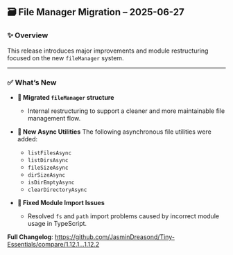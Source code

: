 ## 🗃️ File Manager Migration – 2025-06-27

### ✨ Overview

This release introduces major improvements and module restructuring focused on the new `fileManager` system.

---

### ✅ What’s New

* **🔄 Migrated `fileManager` structure**

  * Internal restructuring to support a cleaner and more maintainable file management flow.

* **📂 New Async Utilities**
  The following asynchronous file utilities were added:

  * `listFilesAsync`
  * `listDirsAsync`
  * `fileSizeAsync`
  * `dirSizeAsync`
  * `isDirEmptyAsync`
  * `clearDirectoryAsync`

* **🔧 Fixed Module Import Issues**

  * Resolved `fs` and `path` import problems caused by incorrect module usage in TypeScript.

**Full Changelog**: https://github.com/JasminDreasond/Tiny-Essentials/compare/1.12.1...1.12.2